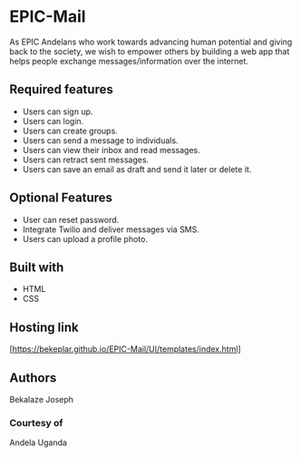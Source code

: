 # EPIC-Mail

As EPIC Andelans who work towards advancing human potential and giving back to the society, we wish to empower others by building a web app that helps people exchange messages/information over the internet.

## Required features

- Users can sign up.  
- Users can login.  
- Users can create groups.
- Users can send a message to individuals.
- Users can view their inbox and read messages.
- Users can retract sent messages.
- Users can save an email as draft and send it later or delete it.


## Optional Features

- User can reset password.
- Integrate Twilio and deliver messages via SMS.
- Users can upload a profile  photo.

## Built with

- HTML
- CSS

## Hosting link

[https://bekeplar.github.io/EPIC-Mail/UI/templates/index.html]

## Authors

Bekalaze Joseph

### Courtesy of

Andela Uganda